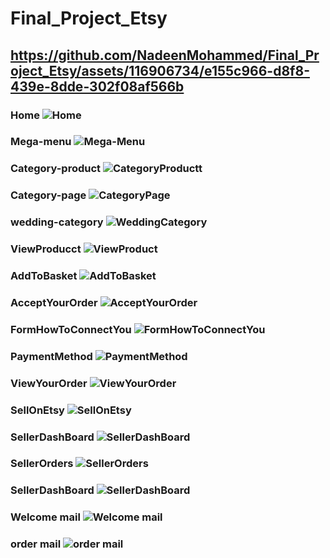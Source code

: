 # Final_Project_Etsy
## https://github.com/NadeenMohammed/Final_Project_Etsy/assets/116906734/e155c966-d8f8-439e-8dde-302f08af566b
### Home ![Home](https://github.com/NadeenMohammed/Final_Project_Etsy/assets/116906734/6ea12cdf-baf8-4251-8780-b9121ee353f2)
### Mega-menu ![Mega-Menu](https://github.com/NadeenMohammed/Final_Project_Etsy/assets/116906734/44aad983-3e29-4c21-b1bf-f545b013cb99)
### Category-product ![CategoryProductt](https://github.com/NadeenMohammed/Final_Project_Etsy/assets/116906734/d31ebdd5-79b8-421e-bf29-6c453fc09701)
### Category-page ![CategoryPage](https://github.com/NadeenMohammed/Final_Project_Etsy/assets/116906734/a3267eae-5284-4b17-b250-fd9a95030df6)
 ### wedding-category  ![WeddingCategory](https://github.com/NadeenMohammed/Final_Project_Etsy/assets/116906734/862efa5e-42af-4848-8dc9-ca5ab5057316)

### ViewProducct ![ViewProduct](https://github.com/NadeenMohammed/Final_Project_Etsy/assets/116906734/7f2fc19c-51e5-48b5-abad-addb27a3567b)

### AddToBasket ![AddToBasket](https://github.com/NadeenMohammed/Final_Project_Etsy/assets/116906734/f1fc8a1d-f771-4c90-ac28-744aaaf3b4b5)

### AcceptYourOrder ![AcceptYourOrder](https://github.com/NadeenMohammed/Final_Project_Etsy/assets/116906734/51249742-118d-4e8a-8075-dd530f979264)
### FormHowToConnectYou ![FormHowToConnectYou](https://github.com/NadeenMohammed/Final_Project_Etsy/assets/116906734/2142b3b0-d094-4929-8c3b-64f84898557c)
### PaymentMethod ![PaymentMethod](https://github.com/NadeenMohammed/Final_Project_Etsy/assets/116906734/e175ffe6-312e-4261-98c2-216e368ce690)
### ViewYourOrder ![ViewYourOrder](https://github.com/NadeenMohammed/Final_Project_Etsy/assets/116906734/ca3023ee-d090-4721-b1f7-163875615c93)
### SellOnEtsy ![SellOnEtsy](https://github.com/NadeenMohammed/Final_Project_Etsy/assets/116906734/a9d8a8e4-9e4a-4f55-b53f-4e139e51645e)
### SellerDashBoard ![SellerDashBoard](https://github.com/NadeenMohammed/Final_Project_Etsy/assets/116906734/1cab4811-09e7-4644-b19d-fdddf3cf7bd6)
### SellerOrders ![SellerOrders](https://github.com/NadeenMohammed/Final_Project_Etsy/assets/116906734/12177c9e-33ce-42a7-aaee-c383cab5e478)
### SellerDashBoard ![SellerDashBoard](https://github.com/NadeenMohammed/Final_Project_Etsy/assets/116906734/626cfc17-cfb1-428e-9b39-7c75324dbe3e)
### Welcome mail ![Welcome mail](https://github.com/NadeenMohammed/Final_Project_Etsy/assets/116906734/d82696f9-be01-412e-bfe1-c14ac20b6180)
### order mail ![order mail](https://github.com/NadeenMohammed/Final_Project_Etsy/assets/116906734/1a3c9874-3ef4-4de8-9c33-fe23c3142ebf)
